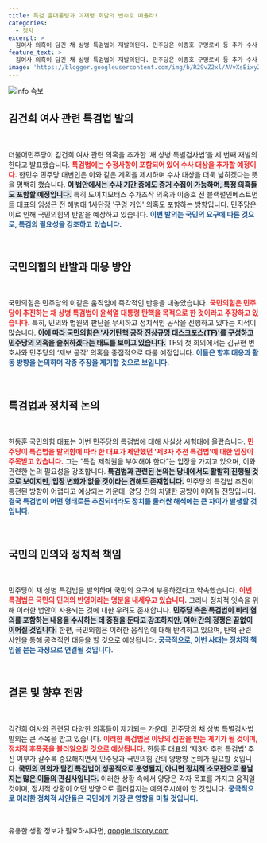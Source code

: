 ```yaml
---
title: 특검 윤대통령과 이재명 회담의 변수로 떠올라!
categories:
  - 정치
excerpt: >
  김여사 의혹이 담긴 채 상병 특검법이 재발의된다. 민주당은 이종호 구명로비 등 추가 수사 대상을 설정하며 국민의힘 한동훈 대표를 압박할 준비 중이다. 여당의 반발과 대치가 예고되는 가운데, 정치적 공방이 더욱 격화될 전망이다.
feature_text: >
  김여사 의혹이 담긴 채 상병 특검법이 재발의된다. 민주당은 이종호 구명로비 등 추가 수사 대상을 설정하며 국민의힘 한동훈 대표를 압박할 준비 중이다. 여당의 반발과 대치가 예고되는 가운데, 정치적 공방이 더욱 격화될 전망이다.
image: 'https://blogger.googleusercontent.com/img/b/R29vZ2xl/AVvXsEixyZcFfHzMRdzZMjFBmAUKJYCLCGyLL1o632UiGVXcaFdKo_bkvkuCioo0uUKlGfBVcT3P84aROyZIXSBEx3Aw5nCQ3pTgDom1WDC4m8eifvWiAmWEEVb4x6G_l8C0QH225ldMjyaFvpxGEBGNO37VmDTDMHGhJPq73UglMfDca1-0aw/s1600/blogspot.png'
---
```


<p><img src="https://blogger.googleusercontent.com/img/b/R29vZ2xl/AVvXsEixyZcFfHzMRdzZMjFBmAUKJYCLCGyLL1o632UiGVXcaFdKo_bkvkuCioo0uUKlGfBVcT3P84aROyZIXSBEx3Aw5nCQ3pTgDom1WDC4m8eifvWiAmWEEVb4x6G_l8C0QH225ldMjyaFvpxGEBGNO37VmDTDMHGhJPq73UglMfDca1-0aw/s1600/blogspot.png" alt="info 속보" /></p>

<h2 data-ke-size="size26">김건희 여사 관련 특검법 발의</h2>

<p data-ke-size="size16">&nbsp;</p>

<p>더불어민주당이 김건희 여사 관련 의혹을 추가한 ‘채 상병 특별검사법’을 세 번째 재발의한다고 발표했습니다. <b><span style="color: #ee2323;">특검법에는 수정사항이 포함되어 있어 수사 대상을 추가할 예정이다.</span></b> 한민수 민주당 대변인은 이와 같은 계획을 제시하며 수사 대상을 더욱 넓히겠다는 뜻을 명백히 했습니다. <b><span style="background-color: #21538527;">이 법안에서는 수사 기간 중에도 증거 수집이 가능하며, 특정 의혹들도 포함할 예정입니다.</span></b> 특히 도이치모터스 주가조작 의혹과 이종호 전 블랙펄인베스트먼트 대표의 임성근 전 해병대 1사단장 '구명 개입' 의혹도 포함하는 방향입니다. 민주당은 이로 인해 국민의힘의 반발을 예상하고 있습니다. <b><span style="color: #1a5490;">이번 발의는 국민의 요구에 따른 것으로, 특검의 필요성을 강조하고 있습니다.</span></b></p>

<p data-ke-size="size16">&nbsp;</p>

<h2 data-ke-size="size26">국민의힘의 반발과 대응 방안</h2>

<p data-ke-size="size16">&nbsp;</p>

<p>국민의힘은 민주당의 이같은 움직임에 즉각적인 반응을 내놓았습니다. <b><span style="color: #ee2323;">국민의힘은 민주당이 추진하는 채 상병 특검법이 윤석열 대통령 탄핵을 목적으로 한 것이라고 주장하고 있습니다.</span></b> 특히, 민의와 법원의 판단을 무시하고 정치적인 공작을 진행하고 있다는 지적이 많습니다. <b><span style="background-color: #21538527;">이에 따라 국민의힘은 '사기탄핵 공작 진상규명 태스크포스(TF)'를 구성하고 민주당의 의혹을 술취하겠다는 태도를 보이고 있습니다.</span></b> TF의 첫 회의에서는 김규현 변호사와 민주당의 ‘제보 공작’ 의혹을 중점적으로 다룰 예정입니다. <b><span style="color: #1a5490;">이들은 향후 대응과 활동 방향을 논의하며 각종 주장을 제기할 것으로 보입니다.</span></b> </p>

<p data-ke-size="size16">&nbsp;</p>

<h2 data-ke-size="size26">특검법과 정치적 논의</h2>

<p data-ke-size="size16">&nbsp;</p>

<p>한동훈 국민의힘 대표는 이번 민주당의 특검법에 대해 사실상 시험대에 올랐습니다. <b><span style="color: #ee2323;">민주당이 특검법을 발의함에 따라 한 대표가 제안했던 '제3자 추천 특검법'에 대한 입장이 주목받고 있습니다.</span></b> 그는 “특검 제척권을 부여해야 한다”는 입장을 가지고 있으며, 이와 관련한 논의 필요성을 강조합니다. <b><span style="background-color: #21538527;">특검법과 관련된 논의는 당내에서도 활발히 진행될 것으로 보이지만, 입장 변화가 없을 것이라는 견해도 존재합니다.</span></b> 민주당의 특검법 추진이 통전된 방향이 어렵다고 예상되는 가운데, 양당 간의 치열한 공방이 이어질 전망입니다. <b><span style="color: #1a5490;">결국 특검법이 어떤 형태로든 추진되더라도 정치를 둘러싼 해석에는 큰 차이가 발생할 것입니다.</span></b></p>

<p data-ke-size="size16">&nbsp;</p>

<h2 data-ke-size="size26">국민의 민의와 정치적 책임</h2>

<p data-ke-size="size16">&nbsp;</p>

<p>민주당이 채 상병 특검법을 발의하며 국민의 요구에 부응하겠다고 약속했습니다. <b><span style="color: #ee2323;">이번 특검법은 국민의 민의의 반영이라는 명분을 내세우고 있습니다.</span></b> 그러나 정치적 잇속을 위해 이러한 법안이 사용되는 것에 대한 우려도 존재합니다. <b><span style="background-color: #21538527;">민주당 측은 특검법이 비리 혐의를 포함하는 내용을 수사하는 데 중점을 둔다고 강조하지만, 여야 간의 정쟁은 끝없이 이어질 것입니다.</span></b> 한편, 국민의힘은 이러한 움직임에 대해 반격하고 있으며, 탄핵 관련 사안을 통해 공격적인 대응을 할 것으로 예상됩니다. <b><span style="color: #1a5490;">궁극적으로, 이번 사태는 정치적 책임을 묻는 과정으로 연결될 것입니다.</span></b></p>

<p data-ke-size="size16">&nbsp;</p>

<h2 data-ke-size="size26">결론 및 향후 전망</h2>

<p data-ke-size="size16">&nbsp;</p>

<p>김건희 여사와 관련된 다양한 의혹들이 제기되는 가운데, 민주당의 채 상병 특별검사법 발의는 큰 주목을 받고 있습니다. <b><span style="color: #ee2323;">이러한 특검법은 야당의 심판을 받는 계기가 될 것이며, 정치적 후폭풍을 불러일으킬 것으로 예상됩니다.</span></b> 한동훈 대표의 ‘제3자 추천 특검법’ 추진 여부가 갈수록 중요해지면서 민주당과 국민의힘 간의 양방향 논의가 필요할 것입니다. <b><span style="background-color: #21538527;">국민의 민의가 담긴 특검법이 성공적으로 운영될지, 아니면 정치적 소모전으로 끝날지는 많은 이들의 관심사입니다.</span></b> 이러한 상황 속에서 양당은 각자 목표를 가지고 움직일 것이며, 정치적 상황이 어떤 방향으로 흘러갈지는 예의주시해야 할 것입니다. <b><span style="color: #1a5490;">궁극적으로 이러한 정치적 사안들은 국민에게 가장 큰 영향을 미칠 것입니다.</span></b></p>

<p data-ke-size="size16">&nbsp;</p>
유용한 생활 정보가 필요하시다면, <a href="https://qoogle.tistory.com" rel="dofollow">qoogle.tistory.com</a>


